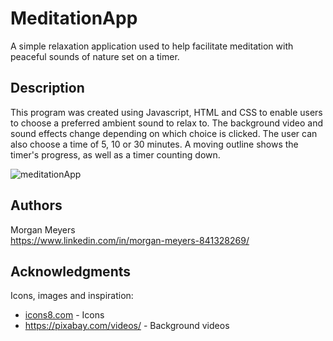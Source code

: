 # MeditationApp

A simple relaxation application used to help facilitate meditation with peaceful sounds of nature set on a timer. 

## Description

This program was created using Javascript, HTML and CSS to enable users to choose a preferred ambient sound to relax to. The background video and sound effects change depending on which choice is clicked. 
The user can also choose a time of 5, 10 or 30 minutes. A moving outline shows the timer's progress, as well as a timer counting down. 

![meditationApp](https://github.com/dizzyidyl/MeditationApp/assets/122658313/4245b627-8107-4583-b2ef-dbbfc08bc8cd)

## Authors

Morgan Meyers  
https://www.linkedin.com/in/morgan-meyers-841328269/

## Acknowledgments

Icons, images and inspiration:

* [icons8.com](https://icons8.com/) - Icons
* https://pixabay.com/videos/ - Background videos

